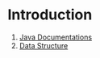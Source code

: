 # Introduction

1. [Java Documentations](content/java/README.md)
2. [Data Structure](/content/data_structure/README.md)

